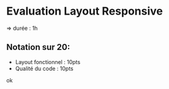 # Evaluation Layout Responsive

=> durée : 1h

## Notation sur 20:

* Layout fonctionnel : 10pts
* Qualité du code : 10pts

ok
